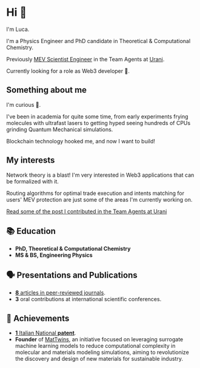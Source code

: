 # Hi 👋 

I'm Luca.

I'm a Physics Engineer and PhD candidate in Theoretical & Computational Chemistry.

Previously [MEV Scientist Engineer](https://www.urani.trade/blog/godspeed) in the Team Agents at [Urani](https://github.com/urani-trade).

Currently looking for a role as Web3 developer 🚀.

## Something about me 

I'm curious 🙂.

I've been in academia for quite some time, from early experiments frying molecules with ultrafast lasers to getting hyped seeing hundreds of CPUs grinding Quantum Mechanical simulations. 

Blockchain technology hooked me, and now I want to build! 

## My interests

Network theory is a blast! I'm very interested in Web3 applications that can be formalized with it.

Routing algorithms for optimal trade execution and intents matching for users' MEV protection are just some of the areas I'm currently working on.

[Read some of the post I contributed in the Team Agents at Urani](https://www.urani.trade/blog)


## 📚 Education

- **PhD, Theoretical & Computational Chemistry** 
- **MS & BS, Engineering Physics**

## 🗣️ Presentations and Publications

- [**8** articles in peer-reviewed journals](https://scholar.google.com/citations?user=SsTwaqEAAAAJ&hl=en&oi=ao).
- **3** oral contributions at international scientific conferences.

## 🎯 Achievements
- [**1** Italian National **patent**](https://patentscope.wipo.int/search/en/detail.jsf?docId=WO2024033744&_cid=P12-M5QLKW-67125-1).
- **Founder** of [MatTwins](https://sites.google.com/view/matwins/home), an initiative focused on leveraging surrogate machine learning models to reduce computational complexity in molecular and materials modeling simulations, aiming to revolutionize the discovery and design of new materials for sustainable industry.
